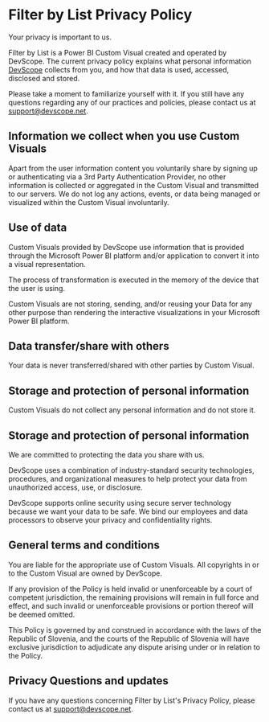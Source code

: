 # Filter by List Privacy Policy

Your privacy is important to us.

Filter by List is a Power BI Custom Visual created and operated by DevScope. The current privacy policy explains what personal information [DevScope](https://www.devscope.net/) collects from you, and how that data is used, accessed, disclosed and stored.

Please take a moment to familiarize yourself with it. If you still have any questions regarding any of our practices and policies, please contact us at support@devscope.net.

## Information we collect when you use Custom Visuals

Apart from the user information content you voluntarily share by signing up or authenticating via a 3rd Party Authentication Provider, no other information is collected or aggregated in the Custom Visual and transmitted to our servers. We do not log any actions, events, or data being managed or visualized within the Custom Visual involuntarily.

## Use of data

Custom Visuals provided by DevScope use information that is provided through the Microsoft Power BI platform and/or application to convert it into a visual representation. 

The process of transformation is executed in the memory of the device that the user is using. 

Custom Visuals are not storing, sending, and/or reusing your Data for any other purpose than rendering the interactive visualizations in your Microsoft Power BI platform.

## Data transfer/share with others

Your data is never transferred/shared with other parties by Custom Visual.

## Storage and protection of personal information

Custom Visuals do not collect any personal information and do not store it.

## Storage and protection of personal information

We are committed to protecting the data you share with us. 

DevScope uses a combination of industry-standard security technologies, procedures, and organizational measures to help protect your data from unauthorized access, use, or disclosure. 

DevScope supports online security using secure server technology because we want your data to be safe. We bind our employees and data processors to observe your privacy and confidentiality rights.

## General terms and conditions

You are liable for the appropriate use of Custom Visuals. All copyrights in or to the Custom Visual are owned by DevScope. 

If any provision of the Policy is held invalid or unenforceable by a court of competent jurisdiction, the remaining provisions will remain in full force and effect, and such invalid or unenforceable provisions or portion thereof will be deemed omitted. 

This Policy is governed by and construed in accordance with the laws of the Republic of Slovenia, and the courts of the Republic of Slovenia will have exclusive jurisdiction to adjudicate any dispute arising under or in relation to the Policy.

## Privacy Questions and updates

If you have any questions concerning Filter by List&#39;s Privacy Policy, please contact us at support@devscope.net.
